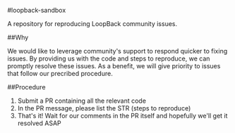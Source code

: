 #loopback-sandbox

A repository for reproducing LoopBack community issues.

##Why

We would like to leverage community's support to respond quicker to fixing
issues. By providing us with the code and steps to reproduce, we can promptly
resolve these issues. As a benefit, we will give priority to issues that follow
our precribed procedure.

##Procedure

1. Submit a PR containing all the relevant code
2. In the PR message, please list the STR (steps to reproduce)
3. That's it! Wait for our comments in the PR itself and hopefully we'll get it
   resolved ASAP
